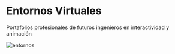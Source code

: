 # Entornos Virtuales

Portafolios profesionales de futuros ingenieros en interactividad y animación

![entornos](https://github.com/beztao01/entornos-virtuales/assets/51276791/ec26fea4-a12b-418b-88b6-d52622c588c8)
